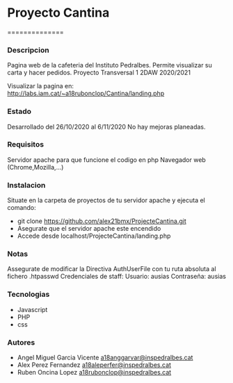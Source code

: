 # Proyecto Cantina
==============
### Descripcion

Pagina web  de la cafeteria del Instituto Pedralbes. 
Permite visualizar su carta y hacer pedidos.
Proyecto Transversal 1 2DAW 2020/2021 

Visualizar la pagina en: 
http://labs.iam.cat/~a18rubonclop/Cantina/landing.php

### Estado

Desarrollado del 26/10/2020 al 6/11/2020
No hay mejoras planeadas.

### Requisitos

Servidor apache para que funcione el codigo en php
Navegador web (Chrome,Mozilla,...)

### Instalacion

Situate en la carpeta de proyectos de tu servidor apache y ejecuta el comando:

- git clone https://github.com/alex21bmx/ProjecteCantina.git
- Asegurate que el servidor apache este encendido
- Accede desde localhost/ProjecteCantina/landing.php

### Notas

Assegurate de modificar la Directiva AuthUserFile con tu ruta absoluta al fichero .htpasswd
Credenciales de staff:  Usuario: ausias Contraseña: ausias

### Tecnologias

- Javascript
- PHP
- css

### Autores

- Angel Miguel Garcia Vicente a18anggarvar@inspedralbes.cat
- Alex Perez Fernandez a18aleperfer@inspedralbes.cat
- Ruben Oncina Lopez a18rubonclop@inspedralbes.cat
